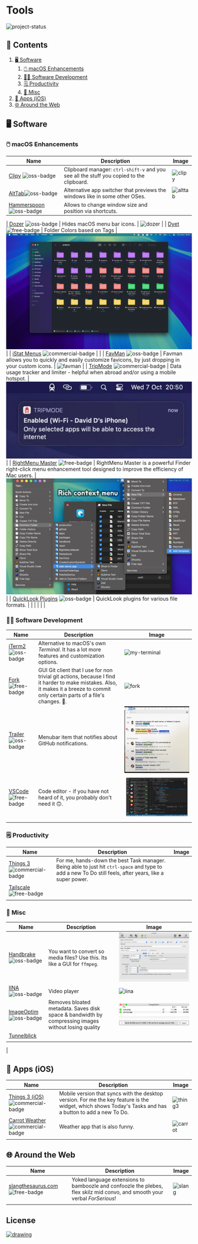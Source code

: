 
<!-- markdownlint-disable -->

<p align="center">
  <!-- github-banner-start -->
    <h1>Tools</h1>
  <!-- github-banner-end -->
</p>

<!-- markdownlint-restore -->

![project-status](https://img.shields.io/badge/Status-%20Under%20Construction-yellow.svg)
<!-- tag definitions -->
<!-- usage: ![mytag]  https://shields.io/badges -->

[oss-badge]: https://img.shields.io/badge/pricing-open--source-green
[free-badge]: https://img.shields.io/badge/pricing-free-yellow
[commercial-badge]: https://img.shields.io/badge/pricing-commercial-orange

<h2>📒 Contents</h2>

1. [🖥️ Software](#️-software)
   1. [🖱️ macOS Enhancements](#️-macos-enhancements)
   2. [🧑‍💻 Software Development](#-software-development)
   3. [🗒️ Productivity](#️-productivity)
   4. [🤖 Misc](#-misc)
2. [📱 Apps (iOS)](#-apps-ios)
3. [🌐 Around the Web](#-around-the-web)

<!-- TODO: use more funny words https://www.slangthesaurus.com/synonyms/excited  -->

<!-- ## 📟 Devices

`TODO`

- 🖥️ Computer: _iMac M1 24" (2021)_
- 📷 Camera: _FujiFilm X-T30 ii_
- 📓 Notetaking: _Onyx Boox Note Air 2_ -->

## 🖥️ Software

### 🖱️ macOS Enhancements

<!-- TODO: check out https://github.com/jaywcjlove/awesome-mac  -->
<!-- ![macos-badge] -->

| Name                                                                     | Description                                                                              | Image                                                                                      |
|--------------------------------------------------------------------------|------------------------------------------------------------------------------------------|--------------------------------------------------------------------------------------------|
| [Clipy](https://github.com/Clipy/Clipy)          ![oss-badge]            | Clipboard manager: `ctrl-shift-v` and you see all the stuff you copied to the clipboard. | <div> <img src="https://clipy-app.com/img/screenshot1.png" alt="clipy" width="400"/></div> |
| [AltTab](https://github.com/lwouis/alt-tab-macos)![oss-badge]            | Alternative app switcher that previews the windows like in some other OSes.              | ![alttab](https://alt-tab-macos.netlify.app/public/demo/frontpage.jpg)                     |
| [Hammerspoon](https://github.com/Hammerspoon/hammerspoon)   ![oss-badge] | Allows to change window size and position via shortcuts.                                 |                                                                                            |

| [Dozer](https://github.com/Mortennn/Dozer)       ![oss-badge]                                 | Hides macOS menu bar icons.                                                                                              | ![dozer](https://github.com/Mortennn/Dozer/raw/master/Stuff/demo.gif)                                                                 |
| [Dyet](https://inchman.gumroad.com/l/Dyet)              ![free-badge]                         | Folder Colors based on Tags                                                                                              | ![trip](./assets/dyet.png)                                                                                                            |
| [iStat Menus](https://bjango.com/mac/istatmenus/) ![commercial-badge]                         |                                                                                                                          |
| [FavMan](https://github.com/shy-neon/Favman/) ![oss-badge]                                    | Favman allows you to quickly and easily customize favicons, by just dropping in your custom icons.                       | ![favman](https://github.com/shy-neon/Favman/blob/2b12ea3f0c144c6667d5ba87b9c211055c73fda6/images/main.gif?raw=true)                  |
| [TripMode](https://tripmode.ch)                  ![commercial-badge]                          | Data usage tracker and limiter - helpful when abroad and/or using a mobile hotspot.                                      | ![trip](./assets/automatically-connect.png.webp)                                                                                      |
| [RightMenu Master](https://wangchujiang.com/rightmenu-master/)                  ![free-badge] | RightMenu Master is a powerful Finder right-click menu enhancement tool designed to improve the efficiency of Mac users. | ![rm](https://github.com/jaywcjlove/rightmenu-master/blob/8621ac407ea1646a0de10d447d77014f9d4b9037/assets/screenshots-1.png?raw=true) |
| [QuickLook Plugins](https://github.com/sindresorhus/quick-look-plugins) ![oss-badge]          | QuickLook plugins for various file formats.                                                                              |                                                                                                                                       |
|                                                                                               |                                                                                                                          |                                                                                                                                       |

<!-- | Apple Keychain                                    | Password manager by Apple.                                                          |                                                                                                                                                                                                                                                        | ![commercial-badge] |
| Apple HideMyEmail                                 | Apple's email privacy feature.                                                      |                                                                                                                                                                                                                                                        | ![commercial-badge] | -->

### 🧑‍💻 Software Development

| Name                                                             | Description                                                                                                                                                                              | Image                                                                                                           |
|------------------------------------------------------------------|------------------------------------------------------------------------------------------------------------------------------------------------------------------------------------------|-----------------------------------------------------------------------------------------------------------------|
| [iTerm2](https://iterm2.com)             ![oss-badge]            | Alternative to macOS's own _Terminal_. It has a lot more features and customization options.                                                                                             | ![my-terminal](https://github.com/MultifokalHirn/.dotfiles/assets/7870758/ec67770f-d335-44cc-b44a-1743c77e1bcf) |
| [Fork](https://git-fork.com)           ![free-badge]             | GUI Git client that I use for non trivial git actions, because I find it harder to make mistakes. Also, it makes it a breeze to commit only certain parts of a file's changes. :rocket:. | ![fork](https://git-fork.com/images/image1.jpg)                                                                 |
| [Trailer](https://ptsochantaris.github.io/trailer/) ![oss-badge] | Menubar item that notifies about GitHub notifications.                                                                                                                                   | <div><img src="assets/trailer.png" alt="sh -preview"/></div>                                                    |
| [VSCode](https://code.visualstudio.com) ![free-badge]            | Code editor - if you have not heard of it, you probably don't need it 🙃.                                                                                                                 | ![code](assets/vscode.png)                                                                                      |
|                                                                  |                                                                                                                                                                                          |                                                                                                                 |

### 🗒️ Productivity

| Name                                                            | Description                                                                                                                                             | Image |
|-----------------------------------------------------------------|---------------------------------------------------------------------------------------------------------------------------------------------------------|-------|
| [Things 3](https://culturedcode.com/things/)![commercial-badge] | For me, hands-down the best Task manager. Being able to just hit `ctrl-space` and type to add a new To Do still feels, after years, like a super power. |       |
| [Tailscale](https://tailscale.com)       ![free-badge]          |                                                                                                                                                         |       |
|                                                                 |                                                                                                                                                         |       |

### 🤖 Misc

| Name                                             | Description                                                                                         | Image                                       |
|--------------------------------------------------|-----------------------------------------------------------------------------------------------------|---------------------------------------------|
| [Handbrake](https://handbrake.fr)  ![oss-badge]  | You want to convert so media files? Use this. Its like a GUI for `ffmpeg`.                          | ![handbrake](assets/handbrake.png)          |
| [IINA](https://github.com/iina/iina)![oss-badge] | Video player                                                                                        | ![iina](https://iina.io/images/sc-sky.png)  |
| [ImageOptim](https://imageoptim.com)![oss-badge] | Removes bloated metadata. Saves disk space & bandwidth by compressing images without losing quality | ![imageoptim](assets/ImageOptim-app@2x.png) |
| [Tunnelblick](https://tunnelblick.net/)          |                                                                                                     |                                             |
|                                                  |                                                                                                     |                                             |

<!-- 
### 🤔 Want to try

| Name                                                                  | Description | Image |
|-----------------------------------------------------------------------|-------------|-------|
| [Iconology](https://github.com/liamrosenfeld/Iconology)  ![oss-badge] |             |       |
| [`tbls`](https://github.com/k1LoW/tbls)                               |             |       |
|                                                                       |             |       |  | --> |

## 📱 Apps (iOS)

| Name                                                                                    | Description                                                                                                                                              | Image                                                                                  |
|-----------------------------------------------------------------------------------------|----------------------------------------------------------------------------------------------------------------------------------------------------------|----------------------------------------------------------------------------------------|
| [Things 3 (iOS)](https://culturedcode.com/things/iphone/appstore/)  ![commercial-badge] | Mobile version that syncs with the desktop version. For me the key feature is the widget, which shows Today's Tasks and has a button to add a new To Do. | ![thing3](https://images.inc.com/uploaded_files/inlineimage/630x0/IMG_6356_57517.jpeg) |
| [Carrot Weather](https://www.meetcarrot.com/weather/)               ![commercial-badge] | Weather app that is also funny.                                                                                                                          | ![carrot](https://www.meetcarrot.com/weather/img/promo-bannerad.png)                   |
|                                                                                         |                                                                                                                                                          |                                                                                        |

<!--|            | Shortcuts     automation app. |       | ![ios] | -->

## 🌐 Around the Web

| Name                                                                              | Description                                                                                                                 | Image                                             |
|-----------------------------------------------------------------------------------|-----------------------------------------------------------------------------------------------------------------------------|---------------------------------------------------|
| [slangthesaurus.com](https://www.slangthesaurus.com/synonyms/tool)  ![free-badge] | Yoked language extensions to bamboozle and confoozle the plebes, flex skilz mid convo, and smooth your verbal _ForSerious_! | ![slang](https://www.slangthesaurus.com/logo.svg) |
|                                                                                   |

<!-- ### Home Improvement Tools

| Name   | Description           | Image | Tags |
|--------|-----------------------|-------|------|
| Tool 6 | Description of Tool 6 |       |      |
| Tool 7 | Description of Tool 7 |       |      |

### Gardening Tools

| Name   | Description           | Image | Tags |
|--------|-----------------------|-------|------|
| Tool 8 | Description of Tool 8 |       |      |
| Tool 9 | Description of Tool 9 |       |      |
-->
<!--

TODO/Ideas
- https://git.herrbischoff.com/awesome-macos-command-line/about/
- Add a section for "Tools I want to buy"
- Add a section for "Tools I have bought but don't use" (?)
- maybe create separate repo for stuff I like (so movies, music etc.)

funkengrooven
-->

<h2> License </h2>

<a href="https://creativecommons.org/publicdomain/zero/1.0/"> <img src="https://mirrors.creativecommons.org/presskit/buttons/88x31/png/cc-zero.png" alt="drawing" width="100"/></a>
<!-- <svg fill="none" viewBox="0 0 800 400" width="800" height="400" xmlns="https://www.w3.org/2000/svg">
  <foreignObject width="100%" height="100%">
    <div xmlns="http://www.w3.org/1999/xhtml">
      <style type="text/css">
        img[alt$="-preview"] {
            max-width: 250px;
            height: auto;
            align: center;
        }
        img[alt$="-badge"]{
          height: 15px;
          width: auto;
        }
      </style>
      <p></p>
    </div>
  </foreignObject>
</svg> -->
